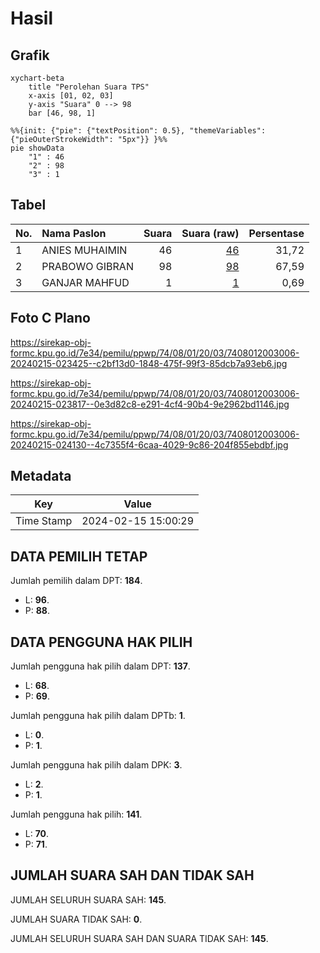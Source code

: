 # Hasil

## Grafik

```mermaid
xychart-beta
    title "Perolehan Suara TPS"
    x-axis [01, 02, 03]
    y-axis "Suara" 0 --> 98
    bar [46, 98, 1]
```

```mermaid
%%{init: {"pie": {"textPosition": 0.5}, "themeVariables": {"pieOuterStrokeWidth": "5px"}} }%%
pie showData
    "1" : 46
    "2" : 98
    "3" : 1
```

## Tabel

| No. | Nama Paslon    | Suara | Suara (raw) | Persentase |
|:--- |:-------------- | -----:| -----------:| ----------:|
| 1   | ANIES MUHAIMIN | 46    | [46][p-1]   | 31,72      |
| 2   | PRABOWO GIBRAN | 98    | [98][p-2]   | 67,59      |
| 3   | GANJAR MAHFUD  | 1     | [1][p-3]    | 0,69       |


[p-1]: https://github.com/gigit-pemilu/pemilu-2024-74-sulawesi-tenggara/blob/main/pilpres/hitung-suara/sub/74-sulawesi-tenggara/sub/08-kolaka-utara/sub/01-lasusua/sub/2003-rante-limbong/sub/006-tps/sub/paslon-1.txt
[p-2]: https://github.com/gigit-pemilu/pemilu-2024-74-sulawesi-tenggara/blob/main/pilpres/hitung-suara/sub/74-sulawesi-tenggara/sub/08-kolaka-utara/sub/01-lasusua/sub/2003-rante-limbong/sub/006-tps/sub/paslon-2.txt
[p-3]: https://github.com/gigit-pemilu/pemilu-2024-74-sulawesi-tenggara/blob/main/pilpres/hitung-suara/sub/74-sulawesi-tenggara/sub/08-kolaka-utara/sub/01-lasusua/sub/2003-rante-limbong/sub/006-tps/sub/paslon-3.txt

## Foto C Plano

https://sirekap-obj-formc.kpu.go.id/7e34/pemilu/ppwp/74/08/01/20/03/7408012003006-20240215-023425--c2bf13d0-1848-475f-99f3-85dcb7a93eb6.jpg

https://sirekap-obj-formc.kpu.go.id/7e34/pemilu/ppwp/74/08/01/20/03/7408012003006-20240215-023817--0e3d82c8-e291-4cf4-90b4-9e2962bd1146.jpg

https://sirekap-obj-formc.kpu.go.id/7e34/pemilu/ppwp/74/08/01/20/03/7408012003006-20240215-024130--4c7355f4-6caa-4029-9c86-204f855ebdbf.jpg


## Metadata

| Key        | Value               |
| ---------- | ------------------- |
| Time Stamp | 2024-02-15 15:00:29 |


## DATA PEMILIH TETAP

Jumlah pemilih dalam DPT: **184**.
 * L: **96**.
 * P: **88**.

## DATA PENGGUNA HAK PILIH

Jumlah pengguna hak pilih dalam DPT: **137**.
 * L: **68**.
 * P: **69**.

Jumlah pengguna hak pilih dalam DPTb: **1**.
 * L: **0**.
 * P: **1**.

Jumlah pengguna hak pilih dalam DPK: **3**.
 * L: **2**.
 * P: **1**.

Jumlah pengguna hak pilih: **141**.
 * L: **70**.
 * P: **71**.

## JUMLAH SUARA SAH DAN TIDAK SAH

JUMLAH SELURUH SUARA SAH: **145**.

JUMLAH SUARA TIDAK SAH: **0**.

JUMLAH SELURUH SUARA SAH DAN SUARA TIDAK SAH: **145**.



